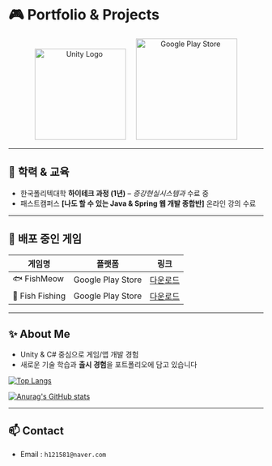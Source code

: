 # 🎮 Portfolio & Projects

<p align="center">
  <img src="https://upload.wikimedia.org/wikipedia/commons/1/19/Unity_Technologies_logo.svg" alt="Unity Logo" width="180"/>
  &nbsp;&nbsp;&nbsp;
  <a href="https://play.google.com/store/apps/developer?id=YourDeveloperID">
    <img src="https://upload.wikimedia.org/wikipedia/commons/7/78/Google_Play_Store_badge_EN.svg" alt="Google Play Store" width="200"/>
  </a>
</p>

---

## 📘 학력 & 교육
- 한국폴리텍대학 **하이테크 과정 (1년)** – *증강현실시스템과* 수료 중  
- 패스트캠퍼스 **[나도 할 수 있는 Java & Spring 웹 개발 종합반]** 온라인 강의 수료

---

## 🚀 배포 중인 게임
| 게임명 | 플랫폼 | 링크 |
|--------|---------|------|
| 🐟 FishMeow | Google Play Store | [다운로드](https://play.google.com/store/apps/details?id=com.one.FishMeow) |
| 🎣 Fish Fishing | Google Play Store | [다운로드](https://play.google.com/store/apps/details?id=com.onehae.Fish_Fishing) |

---

## ✨ About Me
- Unity & C# 중심으로 게임/앱 개발 경험
- 새로운 기술 학습과 **출시 경험**을 포트폴리오에 담고 있습니다
  
[![Top Langs](https://github-readme-stats.vercel.app/api/top-langs/?username=Hae1Won1)](https://github.com/anuraghazra/github-readme-stats)

[![Anurag's GitHub stats](https://github-readme-stats.vercel.app/api?username=Hae1Won1)](https://github.com/anuraghazra/github-readme-stats)

---

## 📫 Contact
- Email : `h121581@naver.com`  

